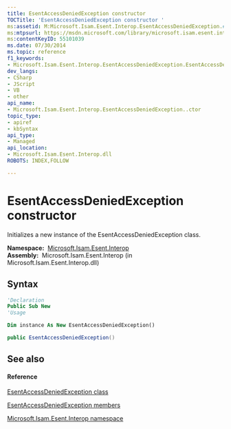```yaml
---
title: EsentAccessDeniedException constructor 
TOCTitle: 'EsentAccessDeniedException constructor '
ms:assetid: M:Microsoft.Isam.Esent.Interop.EsentAccessDeniedException.#ctor
ms:mtpsurl: https://msdn.microsoft.com/library/microsoft.isam.esent.interop.esentaccessdeniedexception.esentaccessdeniedexception(v=EXCHG.10)
ms:contentKeyID: 55101039
ms.date: 07/30/2014
ms.topic: reference
f1_keywords:
- Microsoft.Isam.Esent.Interop.EsentAccessDeniedException.EsentAccessDeniedException
dev_langs:
- CSharp
- JScript
- VB
- other
api_name: 
- Microsoft.Isam.Esent.Interop.EsentAccessDeniedException..ctor
topic_type: 
- apiref
- kbSyntax
api_type: 
- Managed
api_location: 
- Microsoft.Isam.Esent.Interop.dll
ROBOTS: INDEX,FOLLOW

---
```


# EsentAccessDeniedException constructor

Initializes a new instance of the EsentAccessDeniedException class.

**Namespace:**  [Microsoft.Isam.Esent.Interop](./microsoft.isam.esent.interop-namespace.md)  
**Assembly:**  Microsoft.Isam.Esent.Interop (in Microsoft.Isam.Esent.Interop.dll)

## Syntax

``` vb
'Declaration
Public Sub New
'Usage

Dim instance As New EsentAccessDeniedException()
```

``` csharp
public EsentAccessDeniedException()
```

## See also

#### Reference

[EsentAccessDeniedException class](./esentaccessdeniedexception-class.md)

[EsentAccessDeniedException members](./esentaccessdeniedexception-members.md)

[Microsoft.Isam.Esent.Interop namespace](./microsoft.isam.esent.interop-namespace.md)